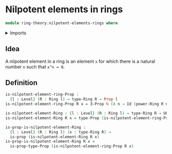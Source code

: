 # Nilpotent elements in rings

```agda
module ring-theory.nilpotent-elements-rings where
```

<details><summary>Imports</summary>

```agda
open import elementary-number-theory.natural-numbers

open import foundation.existential-quantification
open import foundation.identity-types
open import foundation.propositions
open import foundation.universe-levels

open import ring-theory.powers-of-elements-rings
open import ring-theory.rings
```

</details>

## Idea

A nilpotent element in a ring is an element `x` for which there is a natural
number `n` such that `x^n = 0`.

## Definition

```agda
is-nilpotent-element-ring-Prop :
  {l : Level} (R : Ring l) → type-Ring R → Prop l
is-nilpotent-element-ring-Prop R x = ∃-Prop ℕ (λ n → Id (power-Ring R n x) (zero-Ring R))

is-nilpotent-element-Ring : {l : Level} (R : Ring l) → type-Ring R → UU l
is-nilpotent-element-Ring R x = type-Prop (is-nilpotent-element-ring-Prop R x)

is-prop-is-nilpotent-element-Ring :
  {l : Level} (R : Ring l) (x : type-Ring R) →
  is-prop (is-nilpotent-element-Ring R x)
is-prop-is-nilpotent-element-Ring R x =
  is-prop-type-Prop (is-nilpotent-element-ring-Prop R x)
```
